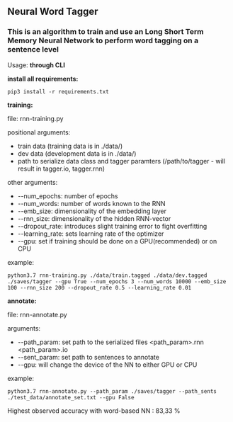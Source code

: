 ## Neural Word Tagger

### This is an algorithm to train and use an Long Short Term Memory Neural Network to perform word tagging on a sentence level

Usage: **through CLI**

**install all requirements:**

`pip3 install -r requirements.txt`

**training:**

file: rnn-training.py

positional arguments:

- train data (training data is in ./data/)
- dev data (development data is in ./data/)
- path to serialize data class and tagger paramters (/path/to/tagger - will result in tagger.io, tagger.rnn)

other arguments:

- --num_epochs: number of epochs
- --num_words: number of words known to the RNN
- --emb_size: dimensionality of the embedding layer
- --rnn_size: dimensionality of the hidden RNN-vector
- --dropout_rate: introduces slight training error to fight overfitting
- --learning_rate: sets learning rate of the optimizer
- --gpu: set if training should be done on a GPU(recommended) or on CPU

example:

`python3.7 rnn-training.py ./data/train.tagged ./data/dev.tagged ./saves/tagger --gpu True --num_epochs 3 --num_words 10000 --emb_size 100 --rnn_size 200 --dropout_rate 0.5 --learning_rate 0.01`


**annotate:**

file: rnn-annotate.py

arguments:

- --path_param: set path to the serialized files <path_param>.rnn <path_param>.io
- --sent_param: set path to sentences to annotate
- --gpu: will change the device of the NN to either GPU or CPU

example:

`python3.7 rnn-annotate.py --path_param ./saves/tagger --path_sents ./test_data/annotate_set.txt --gpu False
`

Highest observed accuracy with word-based NN : 83,33 %
